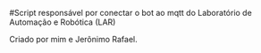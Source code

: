 #Script responsável por conectar o bot ao mqtt do Laboratório de Automação e Robótica (LAR)

Criado por mim e Jerônimo Rafael.
